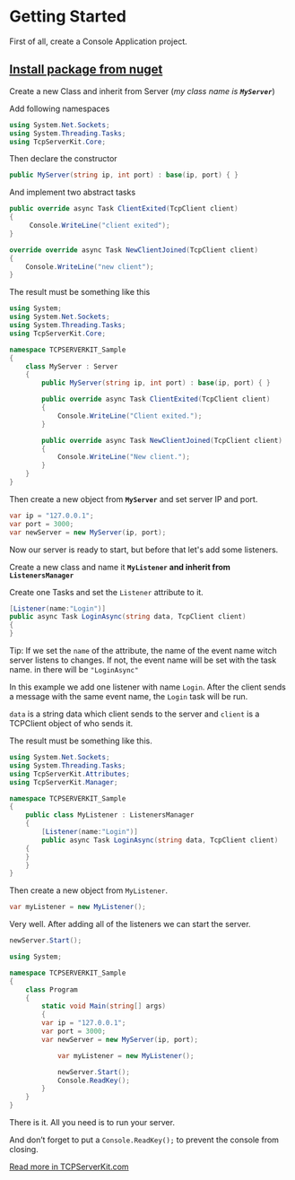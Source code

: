 
# Getting Started

First of all, create a Console Application project.


## [Install package from nuget](https://www.nuget.org/packages/TcpServerKit/)

Create a new Class and inherit from Server (*my class name is **`MyServer`***)

Add following namespaces

```csharp
using System.Net.Sockets;
using System.Threading.Tasks;
using TcpServerKit.Core;
```

Then declare the constructor

```csharp
public MyServer(string ip, int port) : base(ip, port) { }
```

And implement two abstract tasks

```csharp
public override async Task ClientExited(TcpClient client)
{
     Console.WriteLine("client exited");
}

override override async Task NewClientJoined(TcpClient client)
{
    Console.WriteLine("new client");
}
```

The result must be something like this

```csharp
using System;
using System.Net.Sockets;
using System.Threading.Tasks;
using TcpServerKit.Core;

namespace TCPSERVERKIT_Sample
{
    class MyServer : Server
    {
        public MyServer(string ip, int port) : base(ip, port) { }

        public override async Task ClientExited(TcpClient client)
        {
            Console.WriteLine("Client exited.");
        }

        public override async Task NewClientJoined(TcpClient client)
        {
            Console.WriteLine("New client.");
        }
    }
}
```

Then create a new object from **`MyServer`** and set server IP and port.

```csharp
var ip = "127.0.0.1";
var port = 3000;
var newServer = new MyServer(ip, port);
```

Now our server is ready to start, but before that let's add some listeners.

Create a new class and name it **`MyListener` and inherit from `ListenersManager`**

Create one Tasks and set the `Listener` attribute to it.

```csharp
[Listener(name:"Login")]
public async Task LoginAsync(string data, TcpClient client)
{
}
```

Tip: If we set the `name` of the attribute, the name of the event name witch server listens to changes. If not, the event name will be set with the task name. in there will be `"LoginAsync"`

In this example we add one listener with name `Login`. After the client sends a message with the same event name, the `Login` task will be run.

`data` is a string data which client sends to the server and `client` is a TCPClient object of who sends it.

The result must be something like this.

```csharp
using System.Net.Sockets;
using System.Threading.Tasks;
using TcpServerKit.Attributes;
using TcpServerKit.Manager;

namespace TCPSERVERKIT_Sample
{
    public class MyListener : ListenersManager
    {
        [Listener(name:"Login")]
        public async Task LoginAsync(string data, TcpClient client)
	{
	}
    }
}
```

Then create a new object from `MyListener`.

```csharp
var myListener = new MyListener();
```

Very well. After adding all of the listeners we can start the server.

```csharp
newServer.Start();
```

```csharp
using System;

namespace TCPSERVERKIT_Sample
{
    class Program
    {
        static void Main(string[] args)
        {
	    var ip = "127.0.0.1";
	    var port = 3000;
	    var newServer = new MyServer(ip, port);

            var myListener = new MyListener();

            newServer.Start();
            Console.ReadKey();
        }
    }
}
```

There is it. All you need is to run your server.

And don’t forget to put a `Console.ReadKey();` to prevent the console from closing.

[Read more in TCPServerKit.com](https://tcpserverkit.com)
